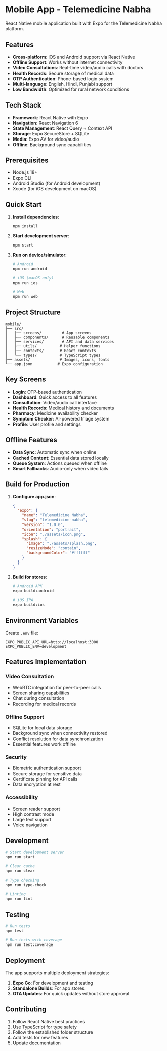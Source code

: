 # Mobile App - Telemedicine Nabha

React Native mobile application built with Expo for the Telemedicine Nabha platform.

## Features

- **Cross-platform**: iOS and Android support via React Native
- **Offline Support**: Works without internet connectivity
- **Video Consultations**: Real-time video/audio calls with doctors
- **Health Records**: Secure storage of medical data
- **OTP Authentication**: Phone-based login system
- **Multi-language**: English, Hindi, Punjabi support
- **Low Bandwidth**: Optimized for rural network conditions

## Tech Stack

- **Framework**: React Native with Expo
- **Navigation**: React Navigation 6
- **State Management**: React Query + Context API
- **Storage**: Expo SecureStore + SQLite
- **Media**: Expo AV for video/audio
- **Offline**: Background sync capabilities

## Prerequisites

- Node.js 18+
- Expo CLI
- Android Studio (for Android development)
- Xcode (for iOS development on macOS)

## Quick Start

1. **Install dependencies**:
   ```bash
   npm install
   ```

2. **Start development server**:
   ```bash
   npm start
   ```

3. **Run on device/simulator**:
   ```bash
   # Android
   npm run android
   
   # iOS (macOS only)
   npm run ios
   
   # Web
   npm run web
   ```

## Project Structure

```
mobile/
├── src/
│   ├── screens/         # App screens
│   ├── components/      # Reusable components
│   ├── services/        # API and data services
│   ├── utils/          # Helper functions
│   ├── contexts/       # React contexts
│   └── types/          # TypeScript types
├── assets/             # Images, icons, fonts
└── app.json           # Expo configuration
```

## Key Screens

- **Login**: OTP-based authentication
- **Dashboard**: Quick access to all features
- **Consultation**: Video/audio call interface
- **Health Records**: Medical history and documents
- **Pharmacy**: Medicine availability checker
- **Symptom Checker**: AI-powered triage system
- **Profile**: User profile and settings

## Offline Features

- **Data Sync**: Automatic sync when online
- **Cached Content**: Essential data stored locally
- **Queue System**: Actions queued when offline
- **Smart Fallbacks**: Audio-only when video fails

## Build for Production

1. **Configure app.json**:
   ```json
   {
     "expo": {
       "name": "Telemedicine Nabha",
       "slug": "telemedicine-nabha",
       "version": "1.0.0",
       "orientation": "portrait",
       "icon": "./assets/icon.png",
       "splash": {
         "image": "./assets/splash.png",
         "resizeMode": "contain",
         "backgroundColor": "#ffffff"
       }
     }
   }
   ```

2. **Build for stores**:
   ```bash
   # Android APK
   expo build:android
   
   # iOS IPA
   expo build:ios
   ```

## Environment Variables

Create `.env` file:
```env
EXPO_PUBLIC_API_URL=http://localhost:3000
EXPO_PUBLIC_ENV=development
```

## Features Implementation

### Video Consultation
- WebRTC integration for peer-to-peer calls
- Screen sharing capabilities
- Chat during consultation
- Recording for medical records

### Offline Support
- SQLite for local data storage
- Background sync when connectivity restored
- Conflict resolution for data synchronization
- Essential features work offline

### Security
- Biometric authentication support
- Secure storage for sensitive data
- Certificate pinning for API calls
- Data encryption at rest

### Accessibility
- Screen reader support
- High contrast mode
- Large text support
- Voice navigation

## Development

```bash
# Start development server
npm run start

# Clear cache
npm run clear

# Type checking
npm run type-check

# Linting
npm run lint
```

## Testing

```bash
# Run tests
npm test

# Run tests with coverage
npm run test:coverage
```

## Deployment

The app supports multiple deployment strategies:

1. **Expo Go**: For development and testing
2. **Standalone Builds**: For app stores
3. **OTA Updates**: For quick updates without store approval

## Contributing

1. Follow React Native best practices
2. Use TypeScript for type safety
3. Follow the established folder structure
4. Add tests for new features
5. Update documentation
